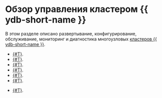 # Обзор управления кластером {{ ydb-short-name }}

В этом разделе описано развертывание, конфигурирование, обслуживание, мониторинг и диагностика многоузловых [кластеров {{ ydb-short-name }}](../concepts/cluster/index.md).

* [{#T}](../deploy/index.md).
* [{#T}](../maintenance/embedded_monitoring/index.md).
* [{#T}](../maintenance/manual/index.md).
* [{#T}](../devops/manual/system-views.md).
* [{#T}](../administration/monitoring.md).
* [{#T}](../administration/upgrade.md).
<!-- * [{#T}](../administration/rolling-restart.md). -->
* [{#T}](../maintenance/maintenance-without-outages.md).
